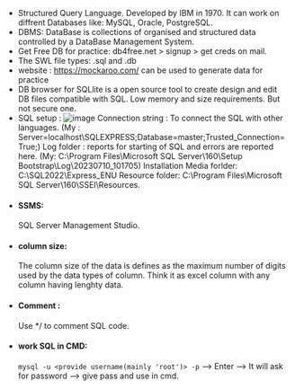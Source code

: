 * Structured Query Language. Developed by IBM in 1970. It can work on diffrent Databases like: MySQL, Oracle, PostgreSQL.
* DBMS: DataBase is collections of organised and structured data controlled by a DataBase Management System. 
* Get Free DB for practice: db4free.net > signup > get creds on mail.
* The SWL file types: .sql and .db
* website : https://mockaroo.com/ can be used to generate data for practice
* DB browser for SQLlite is a open source tool to create design and edit DB files compatible with SQL. Low memory and size requirements. But not secure one.
* SQL setup : 
  ![image](https://github.com/adarshraj99/MySQL/assets/122180050/122f0a45-b8fa-4eea-bb74-2b057da72291)
Connection string : To connect the SQL with other languages. (My : Server=localhost\SQLEXPRESS;Database=master;Trusted_Connection=True;)
Log folder : reports for starting of SQL and errors are reported here. (My: C:\Program Files\Microsoft SQL Server\160\Setup Bootstrap\Log\20230710_101705)
Installation Media forlder: C:\SQL2022\Express_ENU
Resource folder: C:\Program Files\Microsoft SQL Server\160\SSEI\Resources.
* #### SSMS:
  SQL Server Management Studio. 
* #### column size:
  The column size of the data is defines as the maximum number of digits used by the data types of column. Think it as excel column with any column having lenghty data. 
* #### Comment :
  Use */ to comment SQL code.
* #### work SQL in CMD:
  `mysql -u <provide username(mainly 'root')> -p`  --> Enter --> It will ask for password --> give pass and use in cmd. 
